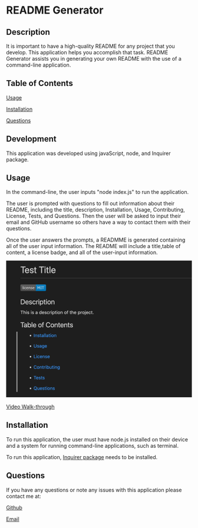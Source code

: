 # README Generator

## Description
It is important to have a high-quality README for any project that you develop. This application helps you accomplish that task. README Generator assists you in generating your own README with the use of a command-line application. 

## Table of Contents

[Usage](#Usage)

[Installation](#Installation)

[Questions](#Questions)

## Development
This application was developed using javaScript, node, and Inquirer package.

## Usage
In the command-line, the user inputs "node index.js" to run the application.

The user is prompted with questions to fill out information about their README, including the title, description, Installation, Usage, Contributing, License, Tests, and Questions. Then the user will be asked to input their email and GitHub username so others have a way to contact them with their questions.

Once the user answers the prompts, a READMME is generated containing all of the user input information. The README will include a title,table of content, a license badge, and all of the user-input information.

![Screenshot](./utils/Screen%20Shot%202022-06-13%20at%204.21.31%20PM.png)

[Video Walk-through](https://drive.google.com/file/d/1OvUmfMQTlzHf4gag64AlKxj7wbHyJB0V/view)

## Installation
To run this application, the user must have node.js installed on their device and a system for running command-line applications, such as terminal.

To run this application, [Inquirer package](https://www.npmjs.com/package/inquirer) needs to be installed.

## Questions
If you have any questions or note any issues with this application please contact me at:

[Github](https://www.github.com/edanahy22)

[Email](mailto:elainedanahy2022@u.northwestern.edu)

